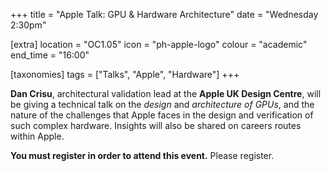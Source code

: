 +++
title = "Apple Talk: GPU & Hardware Architecture"
date = "Wednesday 2:30pm"

[extra]
location = "OC1.05"
icon = "ph-apple-logo"
colour = "academic"
end_time = "16:00"

[taxonomies]
tags = ["Talks", "Apple", "Hardware"]
+++

**Dan Crisu**, architectural validation lead at the **Apple UK Design Centre**, will be giving a technical talk on the *design* and *architecture of GPUs*, and the nature of the challenges that Apple faces in the design and verification of such complex hardware. Insights will also be shared on careers routes within Apple.

**You must register in order to attend this event.** Please register.
